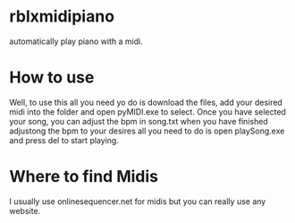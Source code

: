 # rblxmidipiano
automatically play piano with a midi.

# How to use
Well, to use this all you need yo do is download the files, add your desired midi into the folder and open pyMIDI.exe to select. Once you have selected your song, you can adjust the bpm in song.txt when you have finished adjustong the bpm to your desires all you need to do is open playSong.exe and press del to start playing.

# Where to find Midis
I usually use onlinesequencer.net for midis but you can really use any website.
